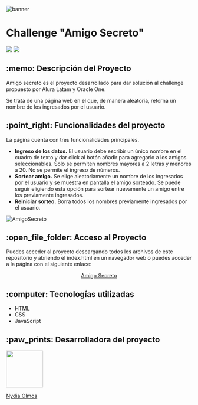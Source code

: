![banner](https://github.com/user-attachments/assets/226d98ef-2600-41bb-a006-7794e27fb343)

<h1>Challenge "Amigo Secreto"</h1>
<p align="left">
 <img src="https://img.shields.io/badge/Status-Finalizado-green">
 <img src="https://img.shields.io/badge/Release_date-March_2025-olive">
</p>

<h2> :memo: Descripción del Proyecto </h2>
<p>Amigo secreto es el proyecto desarrollado para dar solución al challenge propuesto por Alura Latam y Oracle One.</p>
<p>Se trata de una página web en el que, de manera aleatoria, retorna un nombre de los ingresados por el usuario.</p>

<h2> :point_right: Funcionalidades del proyecto</h2>
<p>La página cuenta con tres funcionalidades principales.</p>
<ul>
    <li>
        <b>Ingreso de los datos.</b> El usuario debe escribir un único nombre en el cuadro de texto y dar click al botón añadir para agregarlo a los amigos seleccionables. Solo se permiten nombres mayores a 2 letras y menores a 20. No se permite el ingreso de números.
    </li>
    <li>
        <b>Sortear amigo.</b> Se elige aleatoriamente un nombre de los ingresados por el usuario y se muestra en pantalla el amigo sorteado. Se puede seguir eligiendo esta opción para sortear nuevamente un amigo entre los previamente ingresados.
    </li>
    <li>
        <b>Reiniciar sorteo.</b> Borra todos los nombres previamente ingresados por el usuario.
    </li>
</ul>

![AmigoSecreto](https://github.com/user-attachments/assets/204ab8dd-85c9-4a01-9b99-a5a42ad3e118)


<h2 > :open_file_folder: Acceso al Proyecto</h2>
<p>Puedes acceder al proyecto descargando todos los archivos de este repositorio y abriendo el index.html en un navegador web o puedes acceder a la página con el siguiente enlace: </p>
<p align="center">
    <a href="https://nydiaolmos.github.io/Challenge-amigo-secreto/">Amigo Secreto</a>
</p>

<h2> :computer: Tecnologías utilizadas</h2>
<ul>
    <li>HTML</li>
    <li>CSS</li>
    <li>JavaScript</li>
</ul>

<h2> :paw_prints: Desarrolladora del proyecto</h2>
<p>
 <img src="https://avatars.githubusercontent.com/u/111654273?v=4" width=100px>
</p>

<p>
 <a href="https://github.com/NydiaOlmos">Nydia Olmos</a>
</p>
